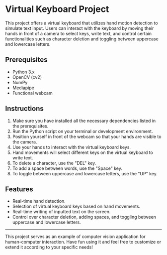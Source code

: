 # Virtual Keyboard Project

This project offers a virtual keyboard that utilizes hand motion detection to simulate text input. Users can interact with the keyboard by moving their hands in front of a camera to select keys, write text, and control certain functionalities such as character deletion and toggling between uppercase and lowercase letters.

## Prerequisites

- Python 3.x
- OpenCV (cv2)
- NumPy
- Mediapipe
- Functional webcam

## Instructions

1. Make sure you have installed all the necessary dependencies listed in the prerequisites.
2. Run the Python script on your terminal or development environment.
3. Position yourself in front of the webcam so that your hands are visible to the camera.
4. Use your hands to interact with the virtual keyboard keys.
5. Hand movements will select different keys on the virtual keyboard to write text.
6. To delete a character, use the "DEL" key.
7. To add a space between words, use the "Space" key.
8. To toggle between uppercase and lowercase letters, use the "UP" key.

## Features

- Real-time hand detection.
- Selection of virtual keyboard keys based on hand movements.
- Real-time writing of inputted text on the screen.
- Control over character deletion, adding spaces, and toggling between uppercase and lowercase letters.

---
This project serves as an example of computer vision application for human-computer interaction. Have fun using it and feel free to customize or extend it according to your specific needs!
